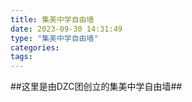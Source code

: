 ```yaml
---
title: 集美中学自由墙
date: 2023-09-30 14:31:49
type: "集美中学自由墙"
categories:
tags:
---
```

##这里是由DZC团创立的集美中学自由墙##
